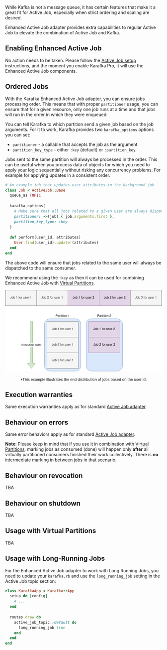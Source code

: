 While Kafka is not a message queue, it has certain features that make it a great fit for Active Job, especially when strict ordering and scaling are desired.

Enhanced Active Job adapter provides extra capabilities to regular Active Job to elevate the combination of Active Job and Kafka.

## Enabling Enhanced Active Job

No action needs to be taken. Please follow the [Active Job setup](Active-Job#active-job-setup) instructions, and the moment you enable Karafka Pro, it will use the Enhanced Active Job components.

## Ordered Jobs

With the Karafka Enhanced Active Job adapter, you can ensure jobs processing order. This means that with proper `partitioner` usage, you can ensure that for a given resource, only one job runs at a time and that jobs will run in the order in which they were enqueued.

You can tell Karafka to which partition send a given job based on the job arguments. For it to work, Karafka provides two `karafka_options` options you can set:

- `partitioner` - a callable that accepts the job as the argument
- `partition_key_type` - either `:key` (default) or `:partition_key`

Jobs sent to the same partition will always be processed in the order. This can be useful when you process data of objects for which you need to apply your logic sequentially without risking any concurrency problems. For example for applying updates in a consistent order.

```ruby
# An example job that updates user attributes in the background job
class Job < ActiveJob::Base
  queue_as TOPIC

  karafka_options(
    # Make sure that all jobs related to a given user are always dispatched to the same partition
    partitioner: ->(job) { job.arguments.first },
    partition_key_type: :key
  )

  def perform(user_id, attributes)
    User.find(user_id).update!(attributes)
  end
end
```

The above code will ensure that jobs related to the same user will always be dispatched to the same consumer.

We recommend using the `:key` as then it can be used for combining Enhanced Active Job with [Virtual Partitions](Pro-Virtual-Partitions).

<p align="center">
  <img src="https://raw.githubusercontent.com/karafka/misc/master/charts/enhanced_aj_ordering.png" />
</p>
<p align="center">
  <small>*This example illustrates the end distribution of jobs based on the user id.
  </small>
</p>

## Execution warranties

Same execution warranties apply as for standard [Active Job adapter](Active-Job#execution-warranties).

## Behaviour on errors

Same error behaviors apply as for standard [Active Job adapter](Active-Job#behaviour-on-errors).

**Note**: Please keep in mind that if you use it in combination with [Virtual Partitions](Pro-Virtual-Partitions), marking jobs as consumed (done) will happen only **after** all virtually partitioned consumers finished their work collectively. There is **no** intermediate marking in between jobs in that scenario.

## Behaviour on revocation

TBA

## Behaviour on shutdown

TBA

## Usage with Virtual Partitions

TBA

## Usage with Long-Running Jobs

For the Enhanced Active Job adapter to work with Long Running Jobs, you need to update your `karafka.rb` and use the `long_running_job` setting in the Active Job topic section:

```ruby
class KarafkaApp < Karafka::App
  setup do |config|
    # ...
  end

  routes.draw do
    active_job_topic :default do
      long_running_job true
    end
  end
end
```
